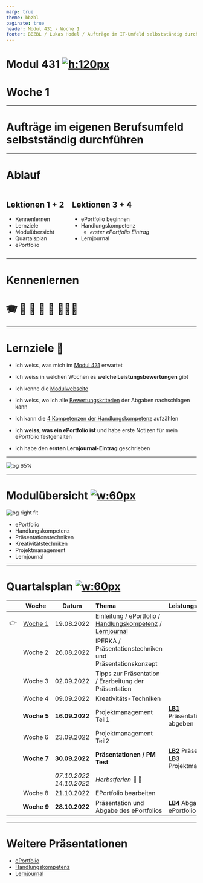 ```yaml
---
marp: true
theme: bbzbl
paginate: true
header: Modul 431 - Woche 1
footer: BBZBL / Lukas Hodel / Aufträge im IT-Umfeld selbstständig durchführen
---
```


<!-- _class: cover -->

# Modul 431 [![h:120px](./images/qrcode-woche1.svg)](https://codingluke.github.io/bbzbl-modul-431/docs/lektionen/woche-1)
# <!--fit--> Woche 1

---

<!-- _class: big -->

# **Aufträge** im eigenen Berufsumfeld **selbstständig durchführen**

---

# Ablauf

<div class="columns"><div>

## Lektionen **1 + 2**

- Kennenlernen
- Lernziele
- Modulübersicht
- Quartalsplan
- ePortfolio

</div><div>

## Lektionen **3 + 4**

- ePortfolio beginnen
- Handlungskompetenz
  - _erster ePortfolio Eintrag_
- Lernjournal

</div></div>

---

<!-- _class: big -->

# Kennenlernen
# <!--fit--> :accordion: :guitar: :climbing: :runner: :lotus_position: :family_man_woman_girl:  

---

# Lernziele :dart:

- Ich weiss, was mich im [Modul 431](https://codingluke.github.io/bbzbl-modul-431/docs/) erwartet

- Ich weiss in welchen Wochen es **welche Leistungsbewertungen** gibt
- Ich kenne die [Modulwebseite](https://codingluke.github.io/bbzbl-modul-431)
- Ich weiss, wo ich alle [Bewertungskriterien](https://codingluke.github.io/bbzbl-modul-431/docs/beurteilungen) der Abgaben nachschlagen kann
- Ich kann die [4 Kompetenzen der Handlungskompetenz](https://codingluke.github.io/bbzbl-modul-431/docs/themen/handlungskompetenz#4-kompetenzen) aufzählen
- Ich **weiss, was ein ePortfolio ist** und habe erste Notizen für mein ePortfolio festgehalten
- Ich habe den **ersten Lernjournal-Eintrag** geschrieben

---

![bg 65%](./images/missverstaendnis-baum.jpg)

---

# Modulübersicht [![w:60px](./images/qrcode-themen.svg)](https://codingluke.github.io/bbzbl-modul-431/docs/themen/)

![bg right fit](./images/kompass.jpg)

- ePortfolio
- Handlungskompetenz
- Präsentationstechniken
- Kreativitätstechniken
- Projektmanagement
- Lernjournal

---

# Quartalsplan [![w:60px](./images/qrcode-lektionen.svg)](https://codingluke.github.io/bbzbl-modul-431/docs/lektionen/)

<div style="font-size: 1rem">

||Woche | Datum | Thema | Leistungsbewertung
:---:|:---:|:---:|:---|:---
:point_right:|[Woche&nbsp;1](./woche-1.md) | 19.08.2022 | Einleitung / [ePortfolio](../themen/eportfolio.md) / [Handlungskompetenz](../themen/handlungskompetenz.md) / [Lernjournal](../themen/lernjournal.md) | 
||Woche&nbsp;2 | 26.08.2022 | IPERKA / Präsentationstechniken und Präsentationskonzept | 
||Woche&nbsp;3 | 02.09.2022 | Tipps zur Präsentation / Erarbeitung der Präsentation | 
||Woche&nbsp;4 | 09.09.2022 | Kreativitäts-Techniken | 
||**Woche&nbsp;5** | **16.09.2022** | Projektmanagement Teil1 | [**LB1**](../beurteilungen/LB1.md) Präsentationskonzept abgeben
||Woche&nbsp;6 | 23.09.2022 | Projektmanagement Teil2 | 
||**Woche&nbsp;7** | **30.09.2022** | **Präsentationen / PM Test** | [**LB2**](../beurteilungen/LB2.md) Präsentation<br/>[**LB3**](../beurteilungen/LB3.md) Projektmanagement
 ||| _07.10.2022_<br/>_14.10.2022_| _Herbstferien_ :roller_coaster: :ferris_wheel: | 
||Woche&nbsp;8 | 21.10.2022 | EPortfolio bearbeiten | 
||**Woche&nbsp;9** | **28.10.2022** | Präsentation und Abgabe des ePortfolios | [**LB4**](../beurteilungen/LB4.md) Abgabe ePortfolio

</div>

---

# Weitere Präsentationen

- [ePortfolio](https://codingluke.github.io/bbzbl-modul-431/slides/eportfolio)
- [Handlungskompetenz](https://codingluke.github.io/bbzbl-modul-431/slides/handlungskompetenz)
- [Lernjournal](https://codingluke.github.io/bbzbl-modul-431/slides/lernjournal)
